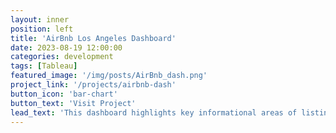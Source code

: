 ```yaml
---
layout: inner
position: left
title: 'AirBnb Los Angeles Dashboard'
date: 2023-08-19 12:00:00
categories: development
tags: [Tableau]
featured_image: '/img/posts/AirBnb_dash.png'
project_link: '/projects/airbnb-dash'
button_icon: 'bar-chart'
button_text: 'Visit Project'
lead_text: 'This dashboard highlights key informational areas of listings'
---
```

